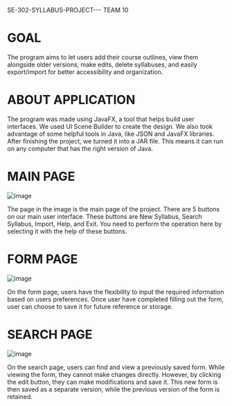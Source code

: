 SE-302-SYLLABUS-PROJECT---
TEAM 10

# GOAL

The program aims to let users add their course outlines, view them alongside older versions, make edits, delete syllabuses, and easily export/import for better accessibility and organization.

# ABOUT APPLICATION

The program was made using JavaFX, a tool that helps build user interfaces. We used UI Scene Builder to create the design. We also took advantage of some helpful tools in Java, like JSON and JavaFX libraries. After finishing the project, we turned it into a JAR file. This means it can run on any computer that has the right version of Java.

# MAIN PAGE
![image](https://github.com/egepelindag/SE-302-SYLLABUS-PROJECT---/assets/128096833/d317bf76-7044-4858-89ce-ed604d682b18)

The page in the image is the main page of the project. There are 5 buttons on our main user interface. These buttons are New Syllabus, Search Syllabus, Import, Help, and Exit. You need to perform the operation here by selecting it with the help of these buttons.


# FORM PAGE
![image](https://github.com/egepelindag/SE-302-SYLLABUS-PROJECT---/assets/128096833/449a1417-274b-4b33-8e97-dc89a6e327a1)

On the form page, users have the flexibility to input the required information based on users preferences. Once user have completed filling out the form, user can choose to save it for future reference or storage.

# SEARCH PAGE
![image](https://github.com/egepelindag/SE-302-SYLLABUS-PROJECT---/assets/128096833/d37b8566-6568-4310-b899-cd4dd821ce67)

On the search page, users can find and view a previously saved form. While viewing the form, they cannot make changes directly. However, by clicking the edit button, they can make modifications and save it. This new form is then saved as a separate version, while the previous version of the form is retained.
